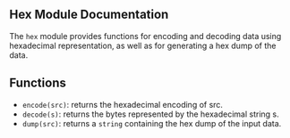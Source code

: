 ## Hex Module Documentation

The `hex` module provides functions for encoding and decoding data using hexadecimal representation, as well as for generating a hex dump of the data.

## Functions

- `encode(src)`: returns the hexadecimal encoding of src.
- `decode(s)`: returns the bytes represented by the hexadecimal string s.
- `dump(src)`: returns a `string` containing the hex dump of the input data.